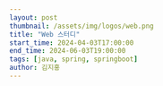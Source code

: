 ```yaml
---
layout: post
thumbnail: /assets/img/logos/web.png
title: "Web 스터디"
start_time: 2024-04-03T17:00:00
end_time: 2024-06-03T19:00:00
tags: [java, spring, springboot]
author: 김지홍
---
```

